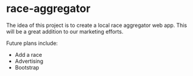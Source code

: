 # race-aggregator

The idea of this project is to create a local race aggregator web app. This will be a great addition to our marketing efforts.

Future plans include:
  - Add a race
  - Advertising
  - Bootstrap
